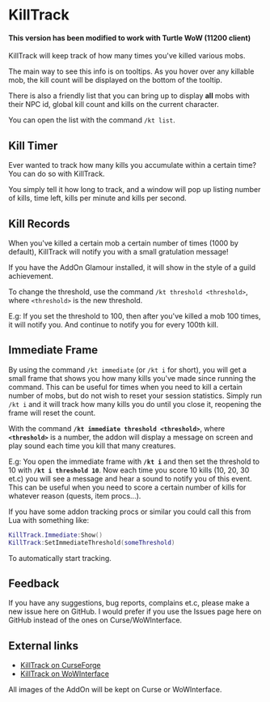 KillTrack
=========

#### This version has been modified to work with Turtle WoW (11200 client)

KillTrack will keep track of how many times you've killed various mobs.

The main way to see this info is on tooltips. As you hover over any killable mob, the kill count will be displayed on the bottom of the tooltip.

There is also a friendly list that you can bring up to display **all** mobs with their NPC id, global kill count and kills on the current character.

You can open the list with the command `/kt list`.

Kill Timer
----------

Ever wanted to track how many kills you accumulate within a certain time? You can do so with KillTrack.

You simply tell it how long to track, and a window will pop up listing number of kills, time left, kills per minute and kills per second.


Kill Records
------------

When you've killed a certain mob a certain number of times (1000 by default), KillTrack will notify you with a small gratulation message!

If you have the AddOn Glamour installed, it will show in the style of a guild achievement.

To change the threshold, use the command `/kt threshold <threshold>`, where `<threshold>` is the new threshold.

E.g: If you set the threshold to 100, then after you've killed a mob 100 times, it will notify you. And continue to notify you for every 100th kill.

Immediate Frame
---------------

By using the command `/kt immediate` (or `/kt i` for short), you will get a small frame that shows you how many kills you've made since running the command. This can be useful for times when you need to kill a certain number of mobs, but do not wish to reset your session statistics. Simply run `/kt i` and it will track how many kills you do until you close it, reopening the frame will reset the count.

With the command **`/kt immediate threshold <threshold>`**, where **`<threshold>`** is a number, the addon will display a message on screen and play sound each time you kill that many creatures.

E.g: You open the immediate frame with **`/kt i`** and then set the threshold to 10 with **`/kt i threshold 10`**. Now each time you score 10 kills (10, 20, 30 et.c) you will see a message and hear a sound to notify you of this event. This can be useful when you need to score a certain number of kills for whatever reason (quests, item procs...).

If you have some addon tracking procs or similar you could call this from Lua with something like:
```lua
KillTrack.Immediate:Show()
KillTrack:SetImmediateThreshold(someThreshold)
```

To automatically start tracking.

Feedback
--------

If you have any suggestions, bug reports, complains et.c, please make a new issue here on GitHub.
I would prefer if you use the Issues page here on GitHub instead of the ones on Curse/WoWInterface.

External links
--------------

 - [KillTrack on CurseForge](https://www.curseforge.com/wow/addons/killtrack "KillTrack - CurseForge")
 - [KillTrack on WoWInterface](http://www.wowinterface.com/downloads/info20509-KillTrack.html "KillTrack - WoWInterface")

All images of the AddOn will be kept on Curse or WoWInterface.
